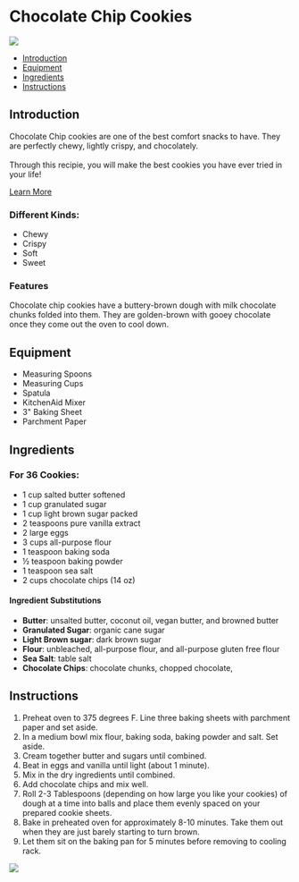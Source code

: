 <!DOCTYPE md>
<html>

<head>
  <title>Chocolate Chip Cookies</title>
</head>

<body>
  
  <h1>Chocolate Chip Cookies</h1>
  <img src="https://media.istockphoto.com/id/1996142693/photo/chocolate-chunk-cookies.webp?a=1&b=1&s=612x612&w=0&k=20&c=7dksg7AAWKEFvmdak_Tj988KjnFdygNde4QZ0qN8O0Y="/>
  <nav>
    <ul>
      <li><a href="#introduction">Introduction</a></li>
      <li><a href="#equipment">Equipment</a></li>
      <li><a href="#ingredients">Ingredients</a></li>
      <li><a href="#instructions">Instructions</a></li>
    </ul>
  </nav>
  
  <div id="introduction">
    <h2>Introduction</h2>
    <p>Chocolate Chip cookies are one of the best comfort snacks to have. They are perfectly chewy, lightly crispy, and chocolately. <br/><br/> Through this recipie, you will make the best cookies you have ever tried in your life!</p>
    <a href="https://en.wikipedia.org/wiki/Chocolate_chip_cookie" target="_blank">Learn More</a>
    <h3>Different Kinds:</h3>
    <ul>
      <li>Chewy</li>
      <li>Crispy</li>
      <li>Soft</li>
      <li>Sweet</li>
    </ul>
    <h3>Features</h3>
    <p>Chocolate chip cookies have a buttery-brown dough with milk chocolate chunks folded into them. They are golden-brown with gooey chocolate once they come out the oven to cool down.</p>
  </div>
    <div id="equipment">
    <h2>Equipment</h2>
    <ul>
      <li>Measuring Spoons</li>
      <li>Measuring Cups</li>
      <li>Spatula</li>
      <li>KitchenAid Mixer</li>
      <li>3" Baking Sheet</li>
      <li>Parchment Paper</li>
    </ul>
    </div>
  
  <div id="ingredients">
    <h2>Ingredients</h2>
    <h3>For 36 Cookies:</h3>
    <ul>
      <li>1 cup salted butter softened</li>
      <li>1 cup granulated sugar</li>
      <li>1 cup light brown sugar packed</li>
      <li>2 teaspoons pure vanilla extract</li>
      <li>2 large eggs</li>
      <li>3 cups all-purpose flour</li>
      <li>1 teaspoon baking soda</li>
      <li>½ teaspoon baking powder</li>
      <li>1 teaspoon sea salt</li>
      <li>2 cups chocolate chips (14 oz)</li>
    </ul>
    <h4>Ingredient Substitutions</h4>
    <p> 
    <ul>
      <li><strong>Butter</strong>: unsalted butter, coconut oil, vegan butter, and browned butter</li>
      <li><strong>Granulated Sugar</strong>: organic cane sugar</li>
      <li><strong>Light Brown sugar</strong>: dark brown sugar</li>
      <li><strong>Flour</strong>: unbleached, all-purpose flour, and all-purpose gluten free flour</li>
      <li><strong>Sea Salt</strong>: table salt</li>
      <li><strong>Chocolate Chips</strong>: chocolate chunks, chopped chocolate, </li>
    </ul>
  </p>
  </div>
  
  <div id="instructions">
    <h2>Instructions</h2>
    <p>
    <ol>
      <li>Preheat oven to 375 degrees F. Line three baking sheets with parchment paper and set aside.</li>
      <li>In a medium bowl mix flour, baking soda, baking powder and salt. Set aside.</li>
      <li>Cream together butter and sugars until combined.</li>
      <li>Beat in eggs and vanilla until light (about 1 minute).</li>
      <li>Mix in the dry ingredients until combined.</li>
      <li>Add chocolate chips and mix well.</li>
      <li>Roll 2-3 Tablespoons (depending on how large you like your cookies) of dough at a time into balls and place them evenly spaced on your prepared cookie sheets.</li>
      <li>Bake in preheated oven for approximately 8-10 minutes. Take them out when they are just barely starting to turn brown.</li>
      <li>Let them sit on the baking pan for 5 minutes before removing to cooling rack.</li>
    </ol>
  </p>
    <img src="https://media.istockphoto.com/id/1265001647/photo/chocolate-chip-cookies.webp?a=1&b=1&s=612x612&w=0&k=20&c=OYE2AnTuQ5G91zv0gm0EFevfuceZnJ6dQ6DwUdaEHEg=" />
  </div>
  
</body>
</html>
